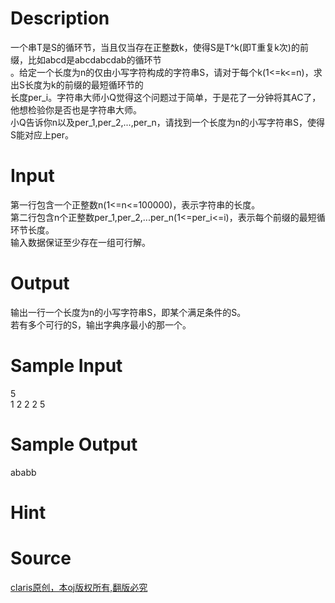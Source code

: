 
# Description

<div class="content"><div>一个串T是S的循环节，当且仅当存在正整数k，使得S是T^k(即T重复k次)的前缀，比如abcd是abcdabcdab的循环节</div>
<div>。给定一个长度为n的仅由小写字符构成的字符串S，请对于每个k(1&lt;=k&lt;=n)，求出S长度为k的前缀的最短循环节的</div>
<div>长度per_i。字符串大师小Q觉得这个问题过于简单，于是花了一分钟将其AC了，他想检验你是否也是字符串大师。</div>
<div>小Q告诉你n以及per_1,per_2,...,per_n，请找到一个长度为n的小写字符串S，使得S能对应上per。</div></div>

# Input

<div class="content"><div>第一行包含一个正整数n(1&lt;=n&lt;=100000)，表示字符串的长度。</div>
<div>第二行包含n个正整数per_1,per_2,...per_n(1&lt;=per_i&lt;=i)，表示每个前缀的最短循环节长度。</div>
<div>输入数据保证至少存在一组可行解。</div></div>

# Output

<div class="content"><div>输出一行一个长度为n的小写字符串S，即某个满足条件的S。</div>
<div>若有多个可行的S，输出字典序最小的那一个。</div></div>

# Sample Input

<div class="content"><span class="sampledata">5<br/>
1 2 2 2 5</span></div>

# Sample Output

<div class="content"><span class="sampledata">ababb<br/>
</span></div>

# Hint

<div class="content"><p></p></div>

# Source

<div class="content"><p><a href="problemset.php?search=claris原创，本oj版权所有,翻版必究">claris原创，本oj版权所有,翻版必究</a></p></div>


